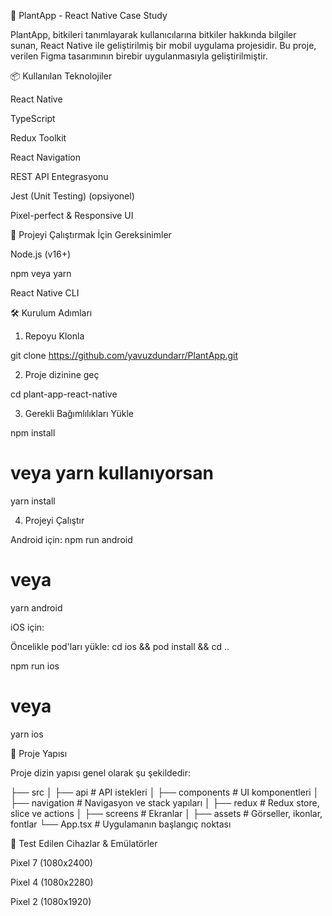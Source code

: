 
🌱 PlantApp - React Native Case Study

PlantApp, bitkileri tanımlayarak kullanıcılarına bitkiler hakkında bilgiler sunan, React Native ile geliştirilmiş bir 
mobil uygulama projesidir. Bu proje, verilen Figma tasarımının birebir uygulanmasıyla geliştirilmiştir.


📦 Kullanılan Teknolojiler

React Native

TypeScript

Redux Toolkit

React Navigation

REST API Entegrasyonu

Jest (Unit Testing) (opsiyonel)

Pixel-perfect & Responsive UI


🚀 Projeyi Çalıştırmak İçin Gereksinimler

Node.js (v16+)

npm veya yarn

React Native CLI 


🛠️ Kurulum Adımları

1. Repoyu Klonla
 
git clone https://github.com/yavuzdundarr/PlantApp.git

2. Proje dizinine geç

cd plant-app-react-native

3. Gerekli Bağımlılıkları Yükle

npm install
# veya yarn kullanıyorsan
yarn install

4. Projeyi Çalıştır

Android için:
npm run android
# veya
yarn android

iOS için:

Öncelikle pod'ları yükle:
cd ios && pod install && cd ..

npm run ios
# veya
yarn ios

📁 Proje Yapısı

Proje dizin yapısı genel olarak şu şekildedir:

├── src
│   ├── api            # API istekleri
│   ├── components     # UI komponentleri
│   ├── navigation     # Navigasyon ve stack yapıları
│   ├── redux          # Redux store, slice ve actions
│   ├── screens        # Ekranlar
│   ├── assets         # Görseller, ikonlar, fontlar 
└── App.tsx            # Uygulamanın başlangıç noktası

📱 Test Edilen Cihazlar & Emülatörler

Pixel 7 (1080x2400)

Pixel 4 (1080x2280)

Pixel 2 (1080x1920)
